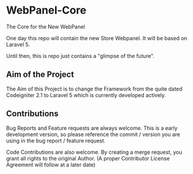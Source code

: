 # WebPanel-Core
The Core for the New WebPanel

One day this repo will contain the new Store Webpanel.
It will be based on Laravel 5.

Until then, this is repo just contains a "glimpse of the future".

## Aim of the Project
The Aim of this Project is to change the Framework from the quite dated Codeigniter 2.1 to Laravel 5 which is currently developed actively.

## Contributions
Bug Reports and Feature requests are always welcome.
This is a early development version, so please reference the commit / version you are using in the bug report / feature request.

Code Contributions are also welcome. By creating a merge request, you grant all rights to the original Author.
(A proper Contributor License Agreement will follow at a later date)
